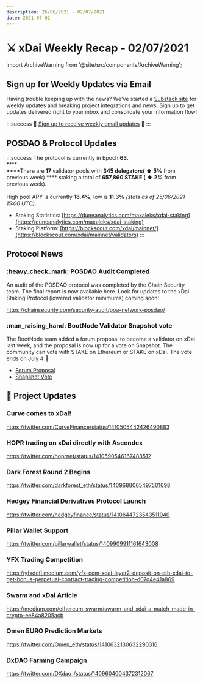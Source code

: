 ```yaml
---
description: 26/06/2021 - 02/07/2021
date: 2021-07-02
---
```


# ⚔️ xDai Weekly Recap - 02/07/2021

import ArchiveWarning from '@site/src/components/ArchiveWarning';

<ArchiveWarning />

## Sign up for Weekly Updates via Email

Having trouble keeping up with the news? We've started a [Substack site](https://xdai.substack.com/) for weekly updates and breaking project integrations and news. Sign up to get updates delivered right to your inbox and consolidate your information flow!

:::success
💌 [Sign up to receive weekly email updates](https://xdai.substack.com/) 💌
:::

## POSDAO & Protocol Updates

:::success
The protocol is currently in Epoch **63.**\
****\
****There are **17** validator pools with **345 delegators(** ⬆️ **5%** from previous week) **** staking a total of **657,860 STAKE (** ⬆️ **2%** from previous week).\
\
High pool APY is currently **18.4%**, low is **11.3%** _(stats as of 25/06/2021 15:00 UTC)_.

* Staking Statistics: [https://duneanalytics.com/maxaleks/xdai-staking](https://duneanalytics.com/maxaleks/xdai-staking)
* Staking Platform: [https://blockscout.com/xdai/mainnet/](https://blockscout.com/xdai/mainnet/validators)
:::

## Protocol News

### :heavy\_check\_mark: POSDAO Audit Completed

An audit of the POSDAO protocol was completed by the Chain Security team. The final report is now available here. Look for updates to the xDai Staking Protocol (lowered validator minimums) coming soon!

https://chainsecurity.com/security-audit/poa-network-posdao/

### :man\_raising\_hand: BootNode Validator Snapshot vote

The BootNode team added a forum proposal to become a validator on xDai last week, and the proposal is now up for a vote on Snapshot. The community can vote with STAKE on Ethereum or STAKE on xDai. The vote ends on July 4 :sparkler:

* [Forum Proposal](https://forum.poa.network/t/bootnode-as-an-xdai-validator/6648)
* [Snapshot Vote](https://snapshot.org/#/xdaistake.eth/proposal/QmVJK53yNAJLAFK4Wh9AqjPrRCXL8fxsDecZQsj1v7cKPE)

## :butterfly: Project Updates

### Curve comes to xDai!

https://twitter.com/CurveFinance/status/1410505442426490883

### HOPR trading on xDai directly with Ascendex

https://twitter.com/hoprnet/status/1410590546167488512

### Dark Forest Round 2 Begins

https://twitter.com/darkforest_eth/status/1409688065497501698

### Hedgey Financial Derivatives Protocol Launch

https://twitter.com/hedgeyfinance/status/1410644723543511040

### Pillar Wallet Support

https://twitter.com/pillarwallet/status/1409909911161643008

### YFX Trading Competition

https://yfxdefi.medium.com/yfx-com-xdai-layer2-deposit-on-eth-xdai-to-get-bonus-perpetual-contract-trading-competition-d07d4e41a809

### Swarm and xDai Article

https://medium.com/ethereum-swarm/swarm-and-xdai-a-match-made-in-crypto-ee84a8205acb

### Omen EURO Prediction Markets

https://twitter.com/Omen_eth/status/1410632130632290316

### DxDAO Farming Campaign

https://twitter.com/DXdao_/status/1409604004372312067





